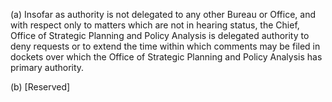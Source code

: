 (a) Insofar as authority is not delegated to any other Bureau or Office, and with respect only to matters which are not in hearing status, the Chief, Office of Strategic Planning and Policy Analysis is delegated authority to deny requests or to extend the time within which comments may be filed in dockets over which the Office of Strategic Planning and Policy Analysis has primary authority.

(b) [Reserved]


